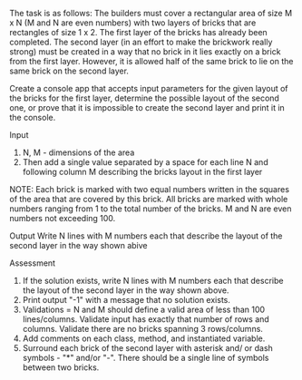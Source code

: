 The task is as follows:
The builders must cover a rectangular area of size M x N (M and N are even numbers) with two layers of bricks that are rectangles of size 1 x 2.
The first layer of the bricks has already been completed. The second layer (in an effort to make the brickwork really strong)
must be created in a way that no brick in it lies exactly on a brick from the first layer. However, it is allowed half of the same brick
to lie on the same brick on the second layer.

Create a console app that accepts input parameters for the given layout of the bricks for the first layer, determine the possible layout of the second one,
or prove that it is impossible to create the second layer and print it in the console.

Input
1. N, M - dimensions of the area 
2. Then add a single value separated by a space for each line N and following column M describing the bricks layout in the first layer

NOTE: Each brick is marked with two equal numbers written in the squares of the area that are covered by this brick. All bricks are marked with whole
numbers ranging from 1 to the total number of the bricks. M and N are even numbers not exceeding 100.

Output
Write N lines with M numbers each that describe the layout of the second layer in the way shown abive

Assessment
1. If the solution exists, write N lines with M numbers each that describe the layout of the second layer in the way shown above.
2. Print output "-1" with a message that no solution exists.
3. Validations = N and M should define a valid area of less than 100 lines/columns. Validate input has exactly that number of rows and columns.
Validate there are no bricks spanning 3 rows/columns.
4. Add comments on each class, method, and instantiated variable.
5. Surround each brick of the second layer with asterisk and/ or dash symbols - "*" and/or "-". There should be a single line of symbols between two bricks.
